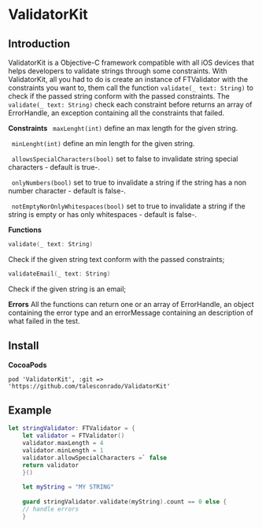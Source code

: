 # ValidatorKit


## Introduction

ValidatorKit is a Objective-C framework compatible with all iOS devices that helps developers to validate strings through some constraints. 
With ValidatorKit, all you had to do is create an instance of FTValidator with the constraints you want to, them call the function `validate(_ text: String)` to check if the passed string conform with the passed constraints.
The `validate(_ text: String)` check each constraint before returns an array of ErrorHandle, an exception containing all the constraints that failed. 

**Constraints**
``` maxLenght(int)``` define an max length for the given string. 

``` minLenght(int)``` define an min length for the given string.

``` allowsSpecialCharacters(bool)``` set to false to invalidate string special characters - default is true-. 

``` onlyNumbers(bool)``` set to true to invalidate a string if the string has a non number character - default is false-. 

``` notEmptyNorOnlyWhitespaces(bool)``` set to true to invalidate a string if the string is empty or has only whitespaces - default is false-. 

**Functions** 
``` swift 
validate(_ text: String) 
```  
Check if the given string text conform with the passed constraints; 


``` swift 
validateEmail(_ text: String) 
```  
Check if the given string is an email;

**Errors** 
All the functions can return one or an array of ErrorHandle, an object containing the error type and an errorMessage containing an description of what failed in the test. 

## Install

**CocoaPods**

    pod 'ValidatorKit', :git => 'https://github.com/talesconrado/ValidatorKit'

## Example

  

  
```swift
let stringValidator: FTValidator = {
    let validator = FTValidator()
    validator.maxLength = 4
    validator.minLength = 1
    validator.allowSpecialCharacters =` false
    return validator
    }()
    
    let myString = "MY STRING"
    
    guard stringValidator.validate(myString).count == 0 else { 
    // handle errors
    }
```
